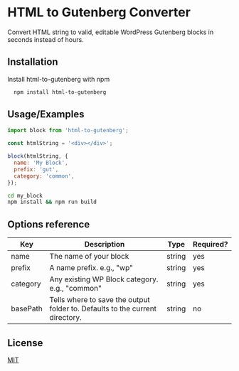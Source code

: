 # HTML to Gutenberg Converter

Convert HTML string to valid, editable WordPress Gutenberg blocks in seconds instead of hours.

## Installation

Install html-to-gutenberg with npm

```bash
  npm install html-to-gutenberg
```

## Usage/Examples

```javascript
import block from 'html-to-gutenberg';

const htmlString = '<div></div>';

block(htmlString, {
  name: 'My Block',
  prefix: 'gut',
  category: 'common',
});
```

```bash
cd my_block
npm install && npm run build
```

## Options reference

| Key          | Description                                                                                     | Type     | Required?                              |
| ------------ | ----------------------------------------------------------------------------------------------- | -------- | -------------------------------------- |
| name         | The name of your block                                                                          | string   | yes                                    |
| prefix       | A name prefix. e.g., "wp"                                                                     | string   | yes                                    |
| category     | Any existing WP Block category. e.g., "common"                                                  | string   | yes                                    |
| basePath     | Tells where to save the output folder to. Defaults to the current directory.                    | string   | no                                     |

## License

[MIT](https://choosealicense.com/licenses/mit/)
